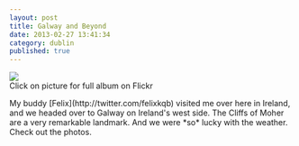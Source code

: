 ```yaml
---
layout: post
title: Galway and Beyond
date: 2013-02-27 13:41:34
category: dublin
published: true
---
```


<p class="pic"><a href="http://www.flickr.com/photos/timm_schoof/sets/72157632851854965/"><img src="http://blog.timmschoof.com/images/towerhouse.jpg"></a><br>Click on picture for full album on Flickr</p>
My buddy [Felix](http://twitter.com/felixkqb) visited me over here in Ireland, and we headed over to Galway on Ireland's west side. The Cliffs of Moher are a very remarkable landmark. And we were *so* lucky with the weather. Check out the photos.